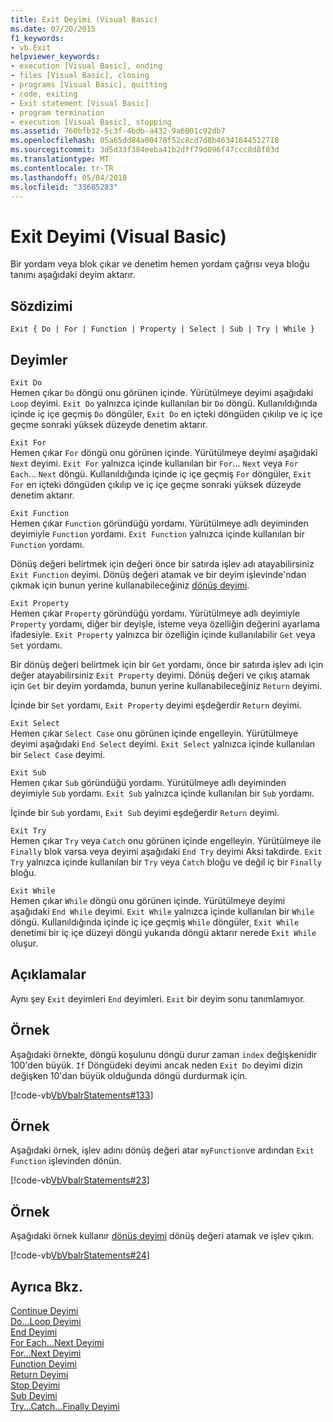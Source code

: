 ```yaml
---
title: Exit Deyimi (Visual Basic)
ms.date: 07/20/2015
f1_keywords:
- vb.Exit
helpviewer_keywords:
- execution [Visual Basic], ending
- files [Visual Basic], closing
- programs [Visual Basic], quitting
- code, exiting
- Exit statement [Visual Basic]
- program termination
- execution [Visual Basic], stopping
ms.assetid: 760bfb32-5c3f-4bdb-a432-9a6001c92db7
ms.openlocfilehash: 05a65dd84a00478f52c8cd7d8b46341644512718
ms.sourcegitcommit: 3d5d33f384eeba41b2dff79d096f47ccc8d8f03d
ms.translationtype: MT
ms.contentlocale: tr-TR
ms.lasthandoff: 05/04/2018
ms.locfileid: "33605283"
---
```

# <a name="exit-statement-visual-basic"></a>Exit Deyimi (Visual Basic)
Bir yordam veya blok çıkar ve denetim hemen yordam çağrısı veya bloğu tanımı aşağıdaki deyim aktarır.  
  
## <a name="syntax"></a>Sözdizimi  
  
```  
Exit { Do | For | Function | Property | Select | Sub | Try | While }  
```  
  
## <a name="statements"></a>Deyimler  
 `Exit Do`  
 Hemen çıkar `Do` döngü onu görünen içinde. Yürütülmeye deyimi aşağıdaki `Loop` deyimi. `Exit Do` yalnızca içinde kullanılan bir `Do` döngü. Kullanıldığında içinde iç içe geçmiş `Do` döngüler, `Exit Do` en içteki döngüden çıkılıp ve iç içe geçme sonraki yüksek düzeyde denetim aktarır.  
  
 `Exit For`  
 Hemen çıkar `For` döngü onu görünen içinde. Yürütülmeye deyimi aşağıdaki `Next` deyimi. `Exit For` yalnızca içinde kullanılan bir `For`... `Next` veya `For Each`... `Next` döngü. Kullanıldığında içinde iç içe geçmiş `For` döngüler, `Exit For` en içteki döngüden çıkılıp ve iç içe geçme sonraki yüksek düzeyde denetim aktarır.  
  
 `Exit Function`  
 Hemen çıkar `Function` göründüğü yordamı. Yürütülmeye adlı deyiminden deyimiyle `Function` yordamı. `Exit Function` yalnızca içinde kullanılan bir `Function` yordamı.  
  
 Dönüş değeri belirtmek için değeri önce bir satırda işlev adı atayabilirsiniz `Exit Function` deyimi. Dönüş değeri atamak ve bir deyim işlevinde'ndan çıkmak için bunun yerine kullanabileceğiniz [dönüş deyimi](../../../visual-basic/language-reference/statements/return-statement.md).  
  
 `Exit Property`  
 Hemen çıkar `Property` göründüğü yordamı. Yürütülmeye adlı deyimiyle `Property` yordamı, diğer bir deyişle, isteme veya özelliğin değerini ayarlama ifadesiyle. `Exit Property` yalnızca bir özelliğin içinde kullanılabilir `Get` veya `Set` yordamı.  
  
 Bir dönüş değeri belirtmek için bir `Get` yordamı, önce bir satırda işlev adı için değer atayabilirsiniz `Exit Property` deyimi. Dönüş değeri ve çıkış atamak için `Get` bir deyim yordamda, bunun yerine kullanabileceğiniz `Return` deyimi.  
  
 İçinde bir `Set` yordamı, `Exit Property` deyimi eşdeğerdir `Return` deyimi.  
  
 `Exit Select`  
 Hemen çıkar `Select Case` onu görünen içinde engelleyin. Yürütülmeye deyimi aşağıdaki `End Select` deyimi. `Exit Select` yalnızca içinde kullanılan bir `Select Case` deyimi.  
  
 `Exit Sub`  
 Hemen çıkar `Sub` göründüğü yordamı. Yürütülmeye adlı deyiminden deyimiyle `Sub` yordamı. `Exit Sub` yalnızca içinde kullanılan bir `Sub` yordamı.  
  
 İçinde bir `Sub` yordamı, `Exit Sub` deyimi eşdeğerdir `Return` deyimi.  
  
 `Exit Try`  
 Hemen çıkar `Try` veya `Catch` onu görünen içinde engelleyin. Yürütülmeye ile `Finally` blok varsa veya deyimi aşağıdaki `End Try` deyimi Aksi takdirde. `Exit Try` yalnızca içinde kullanılan bir `Try` veya `Catch` bloğu ve değil iç bir `Finally` bloğu.  
  
 `Exit While`  
 Hemen çıkar `While` döngü onu görünen içinde. Yürütülmeye deyimi aşağıdaki `End While` deyimi. `Exit While` yalnızca içinde kullanılan bir `While` döngü. Kullanıldığında içinde iç içe geçmiş `While` döngüler, `Exit While` denetimi bir iç içe düzeyi döngü yukarıda döngü aktarır nerede `Exit While` oluşur.  
  
## <a name="remarks"></a>Açıklamalar  
 Aynı şey `Exit` deyimleri `End` deyimleri. `Exit` bir deyim sonu tanımlamıyor.  
  
## <a name="example"></a>Örnek  
 Aşağıdaki örnekte, döngü koşulunu döngü durur zaman `index` değişkenidir 100'den büyük. `If` Döngüdeki deyimi ancak neden `Exit Do` deyimi dizin değişken 10'dan büyük olduğunda döngü durdurmak için.  
  
 [!code-vb[VbVbalrStatements#133](../../../visual-basic/language-reference/error-messages/codesnippet/VisualBasic/exit-statement_1.vb)]  
  
## <a name="example"></a>Örnek  
 Aşağıdaki örnek, işlev adını dönüş değeri atar `myFunction`ve ardından `Exit Function` işlevinden dönün.  
  
 [!code-vb[VbVbalrStatements#23](../../../visual-basic/language-reference/error-messages/codesnippet/VisualBasic/exit-statement_2.vb)]  
  
## <a name="example"></a>Örnek  
 Aşağıdaki örnek kullanır [dönüş deyimi](../../../visual-basic/language-reference/statements/return-statement.md) dönüş değeri atamak ve işlev çıkın.  
  
 [!code-vb[VbVbalrStatements#24](../../../visual-basic/language-reference/error-messages/codesnippet/VisualBasic/exit-statement_3.vb)]  
  
## <a name="see-also"></a>Ayrıca Bkz.  
 [Continue Deyimi](../../../visual-basic/language-reference/statements/continue-statement.md)  
 [Do...Loop Deyimi](../../../visual-basic/language-reference/statements/do-loop-statement.md)  
 [End Deyimi](../../../visual-basic/language-reference/statements/end-statement.md)  
 [For Each...Next Deyimi](../../../visual-basic/language-reference/statements/for-each-next-statement.md)  
 [For...Next Deyimi](../../../visual-basic/language-reference/statements/for-next-statement.md)  
 [Function Deyimi](../../../visual-basic/language-reference/statements/function-statement.md)  
 [Return Deyimi](../../../visual-basic/language-reference/statements/return-statement.md)  
 [Stop Deyimi](../../../visual-basic/language-reference/statements/stop-statement.md)  
 [Sub Deyimi](../../../visual-basic/language-reference/statements/sub-statement.md)  
 [Try...Catch...Finally Deyimi](../../../visual-basic/language-reference/statements/try-catch-finally-statement.md)
